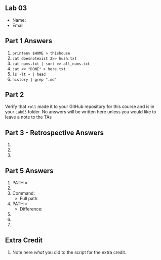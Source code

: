 ## Lab 03

- Name:
- Email

## Part 1 Answers

1. `printenv $HOME > thishouse`
2. `cat doesnotexist 2>> hush.txt`
3. `cat nums.txt | sort >> all_nums.txt`
4. `cat << "DONE" > here.txt`
5. `ls -lt ~ | head`
6. `history | grep ".md"`

## Part 2

Verify that `roll` made it to your GitHub repository for this course and is in your `Lab03` folder.  No answers will be written here unless you would like to leave a note to the TAs

## Part 3 - Retrospective Answers

1. 
2. 
3. 

## Part 5 Answers

1. PATH =
2.
3. Command:
   - Full path:
4. PATH =
   - Difference:
5.
6.
7.

## Extra Credit

1. Note here *what* you did to the script for the extra credit.
